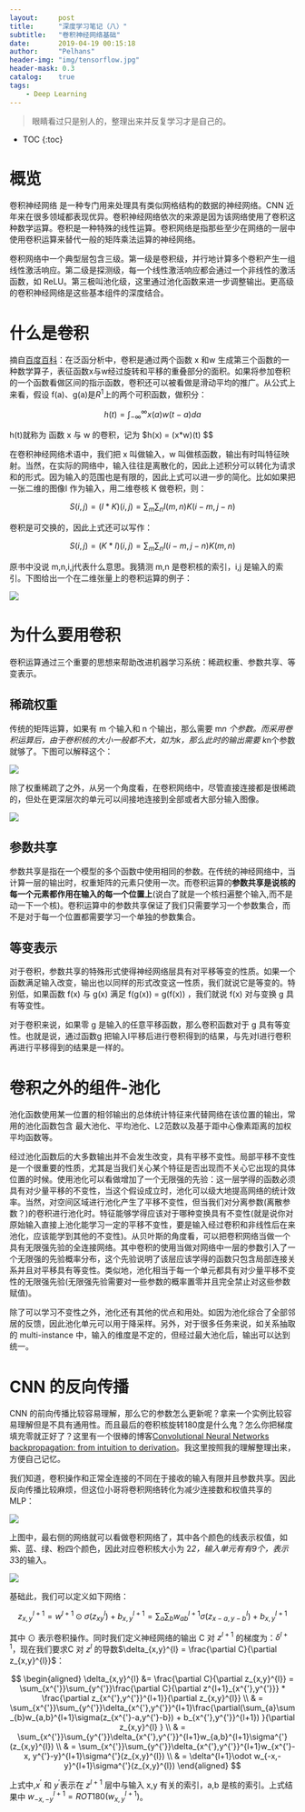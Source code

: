 ```yaml
---
layout:     post
title:      "深度学习笔记（八）"
subtitle:   "卷积神经网络基础"
date:       2019-04-19 00:15:18
author:     "Pelhans"
header-img: "img/tensorflow.jpg"
header-mask: 0.3 
catalog:    true
tags:
    - Deep Learning
---
```


> 眼睛看过只是别人的，整理出来并反复学习才是自己的。

* TOC
{:toc}

# 概览
卷积神经网络 是一种专门用来处理具有类似网格结构的数据的神经网络。CNN 近年来在很多领域都表现优异。卷积神经网络依次的来源是因为该网络使用了卷积这种数学运算。卷积是一种特殊的线性运算。卷积网络是指那些至少在网络的一层中使用卷积运算来替代一般的矩阵乘法运算的神经网络。

卷积网络中一个典型层包含三级。第一级是卷积级，并行地计算多个卷积产生一组线性激活响应。第二级是探测级，每一个线性激活响应都会通过一个非线性的激活函数，如 ReLU。第三极叫池化级，这里通过池化函数来进一步调整输出。更高级的卷积神经网络是这些基本组件的深度结合。

# 什么是卷积

摘自[百度百科](https://baike.baidu.com/item/%E5%8D%B7%E7%A7%AF/9411006?fr=aladdin)：在泛函分析中，卷积是通过两个函数 x 和w 生成第三个函数的一种数学算子，表征函数x与w经过旋转和平移的重叠部分的面积。如果将参加卷积的一个函数看做区间的指示函数，卷积还可以被看做是滑动平均的推广。从公式上来看，假设 f(a)、g(a)是$R^{1}$上的两个可积函数，做积分：

$$ h(t) = \int_{-\infty}^{\infty} x(a)w(t-a)da $$

h(t)就称为 函数 x 与 w 的卷积，记为 $h(x) = (x*w)(t) $$

在卷积神经网络术语中，我们把 x 叫做输入，w 叫做核函数，输出有时叫特征映射。当然，在实际的网络中，输入往往是离散化的，因此上述积分可以转化为请求和的形式。因为输入的范围也是有限的，因此上式可以进一步的简化。比如如果把一张二维的图像I 作为输入，用二维卷核 K 做卷积，则：

$$ S(i,j) = (I*K)(i,j) = \sum_{m}\sum_{n}I(m,n)K(i-m, j-n) $$

卷积是可交换的，因此上式还可以写作：

$$ S(i, j) = (K*I)(i,j) = \sum_{m}\sum_{n}I(i-m, j-n)K(m,n) $$

原书中没说 m,n,i,j代表什么意思。我猜测 m,n 是卷积核的索引，i,j 是输入的索引。下图给出一个在二维张量上的卷积运算的例子：

![](/img/in-post/tensorflow/cnn_jisuan.png)    

# 为什么要用卷积

卷积运算通过三个重要的思想来帮助改进机器学习系统：稀疏权重、参数共享、等变表示。

## 稀疏权重

传统的矩阵运算，如果有 m 个输入和 n 个输出，那么需要 m*n 个参数。而采用卷积运算后，由于卷积核的大小一般都不大，如为k，那么此时的输出需要 k*n个参数就够了。下图可以解释这个：

![](/img/in-post/tensorflow/cnn_xishu_1.png)

除了权重稀疏了之外，从另一个角度看，在卷积网络中，尽管直接连接都是很稀疏的，但处在更深层次的单元可以间接地连接到全部或者大部分输入图像。

![](/img/in-post/tensorflow/cnn_xishu_2.png)

## 参数共享

参数共享是指在一个模型的多个函数中使用相同的参数。在传统的神经网络中，当计算一层的输出时，权重矩阵的元素只使用一次。而卷积运算的**参数共享是说核的每一个元素都作用在输入的每一个位置上**(说白了就是一个核扫遍整个输入,而不是动一下一个核)。卷积运算中的参数共享保证了我们只需要学习一个参数集合，而不是对于每一个位置都需要学习一个单独的参数集合。

## 等变表示
对于卷积，参数共享的特殊形式使得神经网络层具有对平移等变的性质。如果一个函数满足输入改变，输出也以同样的形式改变这一性质，我们就说它是等变的。特别低，如果函数 f(x) 与 g(x) 满足 f(g(x)) = g(f(x)) ，我们就说 f(x) 对与变换 g 具有等变性。

对于卷积来说，如果零 g 是输入的任意平移函数，那么卷积函数对于 g 具有等变性。也就是说，通过函数g 把输入I平移后进行卷积得到的结果，与先对I进行卷积再进行平移得到的结果是一样的。

# 卷积之外的组件-池化
池化函数使用某一位置的相邻输出的总体统计特征来代替网络在该位置的输出，常用的池化函数包含 最大池化、平均池化、L2范数以及基于距中心像素距离的加权平均函数等。

经过池化函数后的大多数输出并不会发生改变，具有平移不变性。局部平移不变性是一个很重要的性质，尤其是当我们关心某个特征是否出现而不关心它出现的具体位置的时候。使用池化可以看做增加了一个无限强的先验：这一层学得的函数必须具有对少量平移的不变性，当这个假设成立时，池化可以级大地提高网络的统计效率。当然，对空间区域进行池化产生了平移不变性，但当我们对分离参数(离散参数？)的卷积进行池化时。特征能够学得应该对于哪种变换具有不变性(就是说你对原始输入直接上池化能学习一定的平移不变性，要是输入经过卷积和非线性后在来池化，应该能学到其他的不变性)。从贝叶斯的角度看，可以把卷积网络当做一个具有无限强先验的全连接网络。其中卷积的使用当做对网络中一层的参数引入了一个无限强的先验概率分布，这个先验说明了该层应该学得的函数只包含局部连接关系并且对平移具有等变性。类似地，池化相当于每一个单元都具有对少量平移不变性的无限强先验(无限强先验需要对一些参数的概率置零并且完全禁止对这些参数赋值)。

除了可以学习不变性之外，池化还有其他的优点和用处。如因为池化综合了全部邻居的反馈，因此池化单元可以用于降采样。另外，对于很多任务来说，如关系抽取的 multi-instance 中，输入的维度是不定的，但经过最大池化后，输出可以达到统一。

# CNN 的反向传播
CNN 的前向传播比较容易理解，那么它的参数怎么更新呢？拿来一个实例比较容易理解但是不具有通用性。而且最后的卷积核旋转180度是什么鬼？怎么你把梯度填充零就正好了？这里有一个很棒的博客[Convolutional Neural Networks backpropagation: from intuition to derivation](https://grzegorzgwardys.wordpress.com/2016/04/22/8/)。我这里按照我的理解整理出来，方便自己记忆。

我们知道，卷积操作和正常全连接的不同在于接收的输入有限并且参数共享。因此反向传播比较麻烦，但这位小哥将卷积网络转化为减少连接数和权值共享的MLP：

![](/img/in-post/tensorflow/mlp-convolution-transform.png)

上图中，最右侧的网络就可以看做卷积网络了，其中各个颜色的线表示权值，如紫、蓝、绿、粉四个颜色，因此对应卷积核大小为 2*2，输入单元有有9个，表示3*3的输入。

![](/img/in-post/tensorflow/convolution-mlp-mapping.png)

基础此，我们可以定义如下网络：

$$ z_{x,y}^{l+1} = w^{l+1}\odot\sigma(z_{xy}^{l})+b_{x,y}^{l+1} = \sum_{a}\sum_{b}w_{ab}^{l+1}\sigma(z_{x-a,y-b}^{l}) + b_{x,y}^{l+1} $$

其中 $\odot$ 表示卷积操作。同时我们定义神经网络的输出 C 对 $z^{l+1}$ 的梯度为：$\delta^{l+1}$，现在我们要求C 对 $z^{l}$ 的导数$\delta_{x,y}^{l} = \frac{\partial C}{\partial z_{x,y}^{l}}$：

$$
\begin{aligned}
\delta_{x,y}^{l} &= \frac{\partial C}{\partial z_{x,y}^{l}} = \sum_{x^{'}}\sum_{y^{'}}\frac{\partial C}{\partial z^{l+1}_{x^{'},y^{'}}} * \frac{\partial z_{x^{'},y^{'}}^{l+1}}{\partial z_{x,y}^{l}} \\
& = \sum_{x^{'}}\sum_{y^{'}}\delta_{x^{'},y^{'}}^{l+1}\frac{\partial(\sum_{a}\sum_{b}w_{a,b}^{l+1}\sigma(z_{x^{'}-a,y^{'}-b}) + b_{x^{'},y^{'}}^{l+1}) }{\partial z_{x,y}^{l} } \\
& = \sum_{x^{'}}\sum_{y^{'}}\delta_{x^{'},y^{'}}^{l+1}w_{a,b}^{l+1}\sigma^{'}(z_{x,y}^{l}) \\
& = \sum_{x^{'}}\sum_{y^{'}}\delta_{x^{'},y^{'}}^{l+1}w_{x^{'}-x, y^{'}-y}^{l+1}\sigma^{'}(z_{x,y}^{l}) \\
& = \delta^{l+1}\odot w_{-x,-y}^{l+1}\sigma^{'}(z_{x,y}^{l})
\end{aligned}
$$

上式中,$x^{'}$ 和 $y^{'}$表示在 $z^{l+1}$ 层中与输入 x,y 有关的索引，a,b 是核的索引。上式结果中 $w_{-x,-y}^{l+1} = ROT180(w_{x,y}^{l+1})$。
